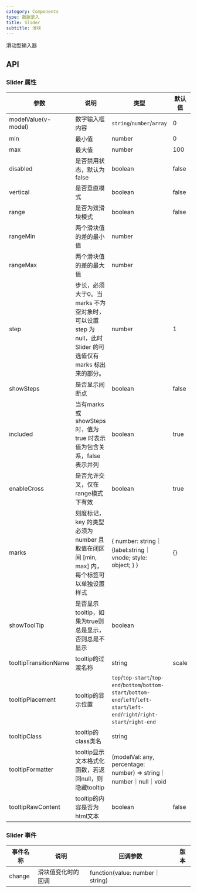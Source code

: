 ```yaml
---
category: Components
type: 数据录入
title: Slider
subtitle: 滑块
---
```


滑动型输入器

## API

### Slider 属性

| 参数                  | 说明                                                                      | 类型                                                                                                                                | 默认值   | 版本  |
|---------------------|-------------------------------------------------------------------------|-----------------------------------------------------------------------------------------------------------------------------------|-------|-----|
| modelValue(v-model) | 数字输入框内容                                                                 | `string`/`number`/`array`                                                                                                         | 0     |     |
| min                 | 最小值                                                                     | number                                                                                                                            | 0     |     |
| max                 | 最大值                                                                     | number                                                                                                                            | 100   |     |
| disabled            | 是否禁用状态，默认为 false                                                        | boolean                                                                                                                           | false |     |
| vertical            | 是否垂直模式                                                                  | boolean                                                                                                                           | false |     |
| range               | 是否为双滑块模式                                                                | boolean                                                                                                                           | false |     |
| rangeMin            | 两个滑块值的差的最小值                                                             | number                                                                                                                            |       |     |
| rangeMax            | 两个滑块值的差的最大值                                                             | number                                                                                                                            |       |     |
| step                | 步长，必须大于0。当 marks 不为空对象时，可以设置 step 为 null，此时 Slider 的可选值仅有 marks 标出来的部分。 | number                                                                                                                            | 1     |     |
| showSteps           | 是否显示间断点                                                                 | boolean                                                                                                                           | false |     |
| included            | 当有marks或showSteps时，值为 true 时表示值为包含关系，false 表示并列                         | boolean                                                                                                                           | true  |     |  |
| enableCross         | 是否允许交叉，仅在range模式下有效                                                     | boolean                                                                                                                           | true  |     |  |
| marks               | 刻度标记，key 的类型必须为 number 且取值在闭区间 [min, max] 内，每个标签可以单独设置样式                | { number: string｜{label:string｜vnode; style: object; } }                                                                          | {}    |     |  |
| showToolTip         | 是否显示tooltip，如果为true则总是显示，否则总是不显示                         | boolean                                                                                                                           |       |     |  |
| tooltipTransitionName         | tooltip的过渡名称                                                       | string                                                                                                                            | scale |     |  |
| tooltipPlacement                | tooltip的显示位置                                                              | `top`/`top-start`/`top-end`/`bottom`/`bottom-start`/`bottom-end`/`left`/`left-start`/`left-end`/`right`/`right-start`/`right-end` |       |     |  |
| tooltipClass           | tooltip的class类名                                                         | string                                                                                                                            |       |     |  |
| tooltipFormatter            | tooltip显示文本格式化函数，若返回null，则隐藏tooltip               | (modelVal: any, percentage: number) => string｜number｜null｜void                                                                    |       |     |  |
| tooltipRawContent                | tooltip的内容是否为html文本                                                   | boolean                                                                                                                           | false |     |  |

### Slider 事件

| 事件名称   | 说明        | 回调参数                           | 版本    |
|--------|-----------|--------------------------------|-------|
| change | 滑块值变化时的回调 | function(value: number｜string) |       |
